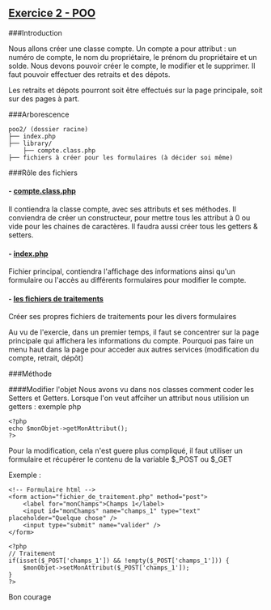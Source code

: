 ## [Exercice 2 - POO]()

###Introduction

Nous allons créer une classe compte. Un compte a pour attribut : un numéro de compte, le nom du propriétaire, le prénom du propriétaire et un solde.
Nous devons pouvoir créer le compte, le modifier et le supprimer. Il faut pouvoir effectuer des retraits et des dépots.

Les retraits et dépots pourront soit être effectués sur la page principale, soit sur des pages à part.


###Arborescence

```
poo2/ (dossier racine)
├── index.php
├── library/
	├── compte.class.php
├── fichiers à créer pour les formulaires (à décider soi même)
```

###Rôle des fichiers

####		- [compte.class.php]()
Il contiendra la classe compte, avec ses attributs et ses méthodes. Il conviendra de créer un constructeur, pour mettre tous les attribut à 0 ou vide pour les chaines de caractères. Il faudra aussi créer tous les getters & setters.

####		- [index.php]()
Fichier principal, contiendra l'affichage des informations ainsi qu'un formulaire ou l'accès au différents formulaires pour modifier le compte.

####		- [les fichiers de traitements]()
Créer ses propres fichiers de traitements pour les divers formulaires

Au vu de l'exercie, dans un premier temps, il faut se concentrer sur la page principale qui affichera les informations du compte. Pourquoi pas faire un menu haut dans la page pour acceder aux autres services (modification du compte, retrait, dépôt)


###Méthode

####Modifier l'objet
Nous avons vu dans nos classes comment coder les Setters et Getters.
Lorsque l'on veut affciher un attribut nous utilision un getters : exemple php

```
<?php
echo $monObjet->getMonAttribut();
?>
```

Pour la modification, cela n'est guere plus compliqué, il faut utiliser un formulaire et récupérer le contenu de la variable $_POST ou $_GET

Exemple :
```
<!-- Formulaire html -->
<form action="fichier_de_traitement.php" method="post">
	<label for="monChamps">Champs 1</label>
	<input id="monChamps" name="champs_1" type="text" placeholder="Quelque chose" />
	<input type="submit" name="valider" />
</form>

<?php
// Traitement
if(isset($_POST['champs_1']) && !empty($_POST['champs_1'])) {
	$monObjet->setMonAttribut($_POST['champs_1']);
}
?>
```

Bon courage